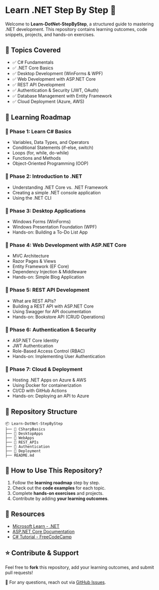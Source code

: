 # Learn .NET Step By Step 🚀

Welcome to **Learn-DotNet-StepByStep**, a structured guide to mastering .NET development. This repository contains learning outcomes, code snippets, projects, and hands-on exercises.

## 📌 Topics Covered
- ✅ C# Fundamentals
- ✅ .NET Core Basics
- ✅ Desktop Development (WinForms & WPF)
- ✅ Web Development with ASP.NET Core
- ✅ REST API Development
- ✅ Authentication & Security (JWT, OAuth)
- ✅ Database Management with Entity Framework
- ✅ Cloud Deployment (Azure, AWS)

## 📖 Learning Roadmap

### 🔹 Phase 1: Learn C# Basics
- Variables, Data Types, and Operators
- Conditional Statements (if-else, switch)
- Loops (for, while, do-while)
- Functions and Methods
- Object-Oriented Programming (OOP)

### 🔹 Phase 2: Introduction to .NET
- Understanding .NET Core vs. .NET Framework
- Creating a simple .NET console application
- Using the .NET CLI

### 🔹 Phase 3: Desktop Applications
- Windows Forms (WinForms)
- Windows Presentation Foundation (WPF)
- Hands-on: Building a To-Do List App

### 🔹 Phase 4: Web Development with ASP.NET Core
- MVC Architecture
- Razor Pages & Views
- Entity Framework (EF Core)
- Dependency Injection & Middleware
- Hands-on: Simple Blog Application

### 🔹 Phase 5: REST API Development
- What are REST APIs?
- Building a REST API with ASP.NET Core
- Using Swagger for API documentation
- Hands-on: Bookstore API (CRUD Operations)

### 🔹 Phase 6: Authentication & Security
- ASP.NET Core Identity
- JWT Authentication
- Role-Based Access Control (RBAC)
- Hands-on: Implementing User Authentication

### 🔹 Phase 7: Cloud & Deployment
- Hosting .NET Apps on Azure & AWS
- Using Docker for containerization
- CI/CD with GitHub Actions
- Hands-on: Deploying an API to Azure

## 📂 Repository Structure
```
📦 Learn-DotNet-StepByStep
├── 📁 CSharpBasics
├── 📁 DesktopApps
├── 📁 WebApps
├── 📁 REST_APIs
├── 📁 Authentication
├── 📁 Deployment
├── README.md
```

## 🎯 How to Use This Repository?
1. Follow the **learning roadmap** step by step.
2. Check out the **code examples** for each topic.
3. Complete **hands-on exercises** and projects.
4. Contribute by adding **your learning outcomes**.

## 🔗 Resources
- [Microsoft Learn - .NET](https://learn.microsoft.com/en-us/dotnet/)
- [ASP.NET Core Documentation](https://learn.microsoft.com/en-us/aspnet/core/)
- [C# Tutorial - FreeCodeCamp](https://www.youtube.com/watch?v=GhQdlIFylQ8)

## ⭐ Contribute & Support
Feel free to **fork** this repository, add your learning outcomes, and submit pull requests!

📧 For any questions, reach out via [GitHub Issues](https://github.com/LAHI-RU/Learn-DotNet-StepByStep/issues).
